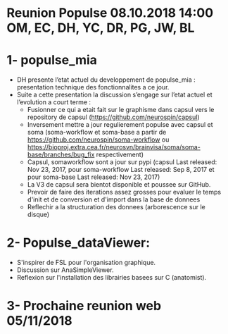 Reunion Populse 08.10.2018 14:00 OM, EC, DH, YC, DR, PG, JW, BL
============

1- populse_mia
============

- DH presente l’etat actuel du developpement de populse_mia : presentation technique des fonctionnalites a ce jour.
- Suite a cette presentation la discussion s’engage sur l’etat actuel et l’evolution a court terme :
	- Fusionner ce qui a etait fait sur le graphisme dans capsul vers le repository de capsul (https://github.com/neurospin/capsul)
  - Inversement mettre a jour regulierement populse avec capsul et soma (soma-workflow et soma-base a partir de https://github.com/neurospin/soma-workflow ou https://bioproj.extra.cea.fr/neurosvn/brainvisa/soma/soma-base/branches/bug_fix respectivement)
  - Capsul, somaworkflow sont a jour sur pypi (capsul Last released: Nov 23, 2017, pour soma-workflow Last released: Sep 8, 2017 et pour soma-base Last released: Nov 23, 2017)
  - La V3 de capsul sera bientot disponible et poussee sur GitHub. 
  - Prevoir de faire des iterations assez grosses pour evaluer le temps d'init et de conversion et d'import dans la base de donnees
  - Reflechir a la structuration des donnees (arborescence sur le disque)  

2- Populse_dataViewer:
============
- S'inspirer de FSL pour l'organisation graphique.
- Discussion sur AnaSimpleViewer.
- Reflexion sur l'installation des librairies basees sur C (anatomist).

3- Prochaine reunion web 05/11/2018
============

